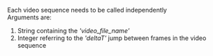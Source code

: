 Each video sequence needs to be called independently \
Arguments are: 
1. String containing the *'video_file_name'* 
2. Integer referring to the *'deltaT'* jump between frames in the video sequence
